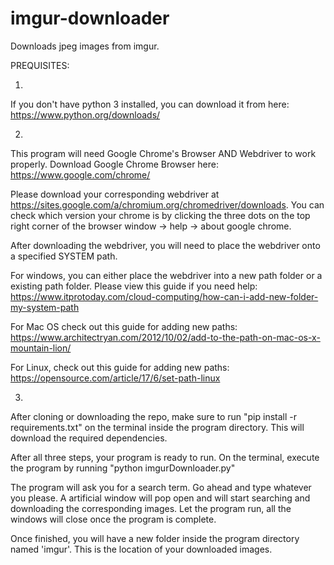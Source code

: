# imgur-downloader
Downloads jpeg images from imgur.

PREQUISITES:

1) 
If you don't have python 3 installed, you can download it from here: https://www.python.org/downloads/


2) 
This program will need Google Chrome's Browser AND Webdriver to work properly. 
Download Google Chrome Browser here: https://www.google.com/chrome/

Please download your corresponding webdriver at https://sites.google.com/a/chromium.org/chromedriver/downloads. You can check which version your chrome is by clicking the three dots on the top right corner of the browser window -> help -> about google chrome.

After downloading the webdriver, you will need to place the webdriver onto a specified SYSTEM path.

For windows, you can either place the webdriver into a new path folder or a existing path folder. Please view this guide if you need help: https://www.itprotoday.com/cloud-computing/how-can-i-add-new-folder-my-system-path

For Mac OS check out this guide for adding new paths: https://www.architectryan.com/2012/10/02/add-to-the-path-on-mac-os-x-mountain-lion/

For Linux, check out this guide for adding new paths: https://opensource.com/article/17/6/set-path-linux

3) 
After cloning or downloading the repo, make sure to run "pip install -r requirements.txt" on the terminal inside the program directory. This will download the required dependencies.

After all three steps, your program is ready to run. On the terminal, execute the program by running "python imgurDownloader.py"

The program will ask you for a search term. Go ahead and type whatever you please. A artificial window will pop open and will start searching and downloading the corresponding images. Let the program run, all the windows will close once the program is complete.

Once finished, you will have a new folder inside the program directory named 'imgur'. This is the location of your downloaded images.

